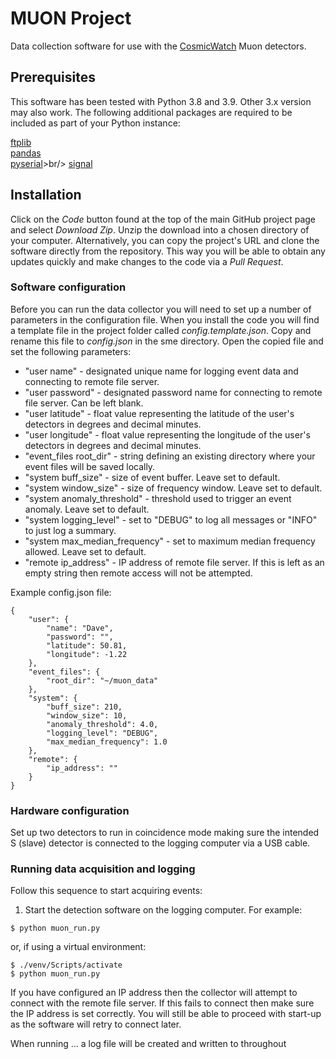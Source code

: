 # MUON Project

Data collection software for use with the [CosmicWatch](https://github.com/spenceraxani/CosmicWatch-Desktop-Muon-Detector-v2?tab=readme-ov-file) 
Muon detectors.

## Prerequisites

This software has been tested with Python 3.8 and 3.9. Other 3.x version may also work. The following additional 
packages are required to be included as part of your Python instance:

[ftplib](https://docs.python.org/3/library/ftplib.html#module-ftplib)<br/>
[pandas](https://pypi.org/project/pandas/)<br/>
[pyserial](https://pypi.org/project/pyserial/0)>br/>
[signal](https://docs.python.org/3/library/signal.html)

## Installation

Click on the *Code* button found at the top of the main GitHub project page and select *Download Zip*. Unzip
the download into a chosen directory of your computer. Alternatively, you can copy the project's URL and clone the 
software directly from the repository. This way you will be able to obtain any updates quickly and make changes to the 
code via a *Pull Request*. 

### Software configuration
Before you can run the data collector you will need to set up a number of parameters in the configuration file.
When you install the code you will find a template file in the project folder called *config.template.json*. Copy and 
rename this file to *config.json* in the sme directory. Open the copied file and set the following parameters:

* "user name" - designated unique name for logging event data and connecting to remote file server.
* "user password" - designated password name for connecting to remote file server. Can be left blank.
* "user latitude" - float value representing the latitude of the user's detectors in degrees and decimal minutes. 
* "user longitude" - float value representing the longitude of the user's detectors in degrees and decimal minutes.
* "event_files root_dir" - string defining an existing directory where your event files will be saved locally.
* "system buff_size" - size of event buffer. Leave set to default.
* "system window_size" - size of frequency window. Leave set to default.
* "system anomaly_threshold" - threshold used to trigger an event anomaly. Leave set to default.
* "system logging_level" - set to "DEBUG" to log all messages or "INFO" to just log a summary.
* "system max_median_frequency" - set to maximum median frequency allowed. Leave set to default.   
* "remote ip_address" - IP address of remote file server. If this is left as an empty string then remote access will not be attempted.

Example config.json file:

```
{
    "user": {
        "name": "Dave",
        "password": "",
        "latitude": 50.81,
        "longitude": -1.22
    },
    "event_files": {
        "root_dir": "~/muon_data"
    },
    "system": {
        "buff_size": 210,
        "window_size": 10,
        "anomaly_threshold": 4.0,
        "logging_level": "DEBUG",
        "max_median_frequency": 1.0
    },
    "remote": {
        "ip_address": ""
    }
}
```

### Hardware configuration
Set up two detectors to run in coincidence mode making sure the intended S (slave) detector is connected to the logging
computer via a USB cable.

### Running data acquisition and logging

Follow this sequence to start acquiring events:

1) Start the detection software on the logging computer. For example:
```
$ python muon_run.py
```
or, if using a virtual environment:
```
$ ./venv/Scripts/activate
$ python muon_run.py
```

If you have configured an IP address then the collector will attempt to connect with the remote file server. If this
fails to connect then make sure the IP address is set correctly. You will still be able to proceed with start-up as the 
software will retry to connect later.       

When running ... a log file will be created and written to throughout 